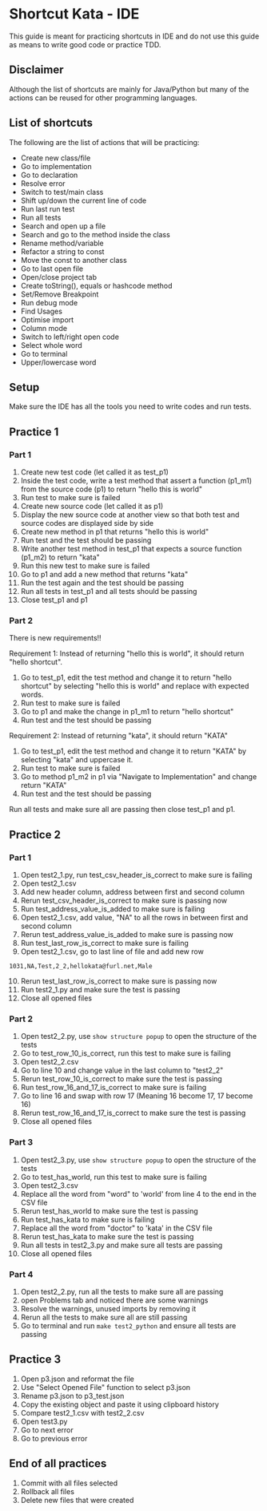 # Shortcut Kata - IDE

This guide is meant for practicing shortcuts in IDE and do not use this guide as means to write good code or practice TDD.

## Disclaimer

Although the list of shortcuts are mainly for Java/Python but many of the actions can be reused for other programming languages.

## List of shortcuts

The following are the list of actions that will be practicing:

* Create new class/file
* Go to implementation
* Go to declaration
* Resolve error
* Switch to test/main class
* Shift up/down the current line of code
* Run last run test
* Run all tests
* Search and open up a file
* Search and go to the method inside the class
* Rename method/variable
* Refactor a string to const
* Move the const to another class
* Go to last open file
* Open/close project tab
* Create toString(), equals or hashcode method
* Set/Remove Breakpoint
* Run debug mode
* Find Usages
* Optimise import
* Column mode
* Switch to left/right open code
* Select whole word
* Go to terminal
* Upper/lowercase word

## Setup

Make sure the IDE has all the tools you need to write codes and run tests.

## Practice 1

### Part 1

1. Create new test code (let called it as test_p1)
2. Inside the test code, write a test method that assert a function (p1_m1) from the source code (p1) to return "hello this is world"
3. Run test to make sure is failed
4. Create new source code (let called it as p1)
5. Display the new source code at another view so that both test and source codes are displayed side by side
6. Create new method in p1 that returns "hello this is world"
7. Run test and the test should be passing
8. Write another test method in test_p1 that expects a source function (p1_m2) to return "kata"
9. Run this new test to make sure is failed
10. Go to p1 and add a new method that returns "kata"
11. Run the test again and the test should be passing
12. Run all tests in test_p1 and all tests should be passing
13. Close test_p1 and p1

### Part 2

There is new requirements!! 

Requirement 1: Instead of returning "hello this is world", it should return "hello shortcut".

1. Go to test_p1, edit the test method and change it to return "hello shortcut" by selecting "hello this is world" and replace with expected words.
2. Run test to make sure is failed
3. Go to p1 and make the change in p1_m1 to return "hello shortcut"
4. Run test and the test should be passing

Requirement 2: Instead of returning "kata", it should return "KATA"

1. Go to test_p1, edit the test method and change it to return "KATA" by selecting "kata" and uppercase it.
2. Run test to make sure is failed
3. Go to method p1_m2 in p1 via "Navigate to Implementation" and change return "KATA"
4. Run test and the test should be passing

Run all tests and make sure all are passing then close test_p1 and p1.

## Practice 2

### Part 1

1. Open test2_1.py, run test_csv_header_is_correct to make sure is failing
2. Open test2_1.csv
3. Add new header column, address between first and second column
4. Rerun test_csv_header_is_correct to make sure is passing now 
5. Run test_address_value_is_added to make sure is failing
6. Open test2_1.csv, add value, "NA" to all the rows in between first and second column
7. Rerun test_address_value_is_added to make sure is passing now
8. Run test_last_row_is_correct to make sure is failing
9. Open test2_1.csv, go to last line of file and add new row
```
1031,NA,Test,2_2,hellokata@furl.net,Male
```
10. Rerun test_last_row_is_correct to make sure is passing now
11. Run test2_1.py and make sure the test is passing
12. Close all opened files

### Part 2

1. Open test2_2.py, use `show structure popup` to open the structure of the tests
2. Go to test_row_10_is_correct, run this test to make sure is failing
3. Open test2_2.csv
4. Go to line 10 and change value in the last column to "test2_2"
5. Rerun test_row_10_is_correct to make sure the test is passing
6. Run test_row_16_and_17_is_correct to make sure is failing
7. Go to line 16 and swap with row 17 (Meaning 16 become 17, 17 become 16)
8. Rerun test_row_16_and_17_is_correct to make sure the test is passing
9. Close all opened files

### Part 3

1. Open test2_3.py, use `show structure popup` to open the structure of the tests
2. Go to test_has_world, run this test to make sure is failing
3. Open test2_3.csv
4. Replace all the word from "word" to 'world' from line 4 to the end in the CSV file
5. Rerun test_has_world to make sure the test is passing
6. Run test_has_kata to make sure is failing
7. Replace all the word from "doctor" to 'kata' in the CSV file
8. Rerun test_has_kata to make sure the test is passing
9. Run all tests in test2_3.py and make sure all tests are passing 
10. Close all opened files

### Part 4

1. Open test2_2.py, run all the tests to make sure all are passing
2. open Problems tab and noticed there are some warnings
3. Resolve the warnings, unused imports by removing it
4. Rerun all the tests to make sure all are still passing
5. Go to terminal and run `make test2_python` and ensure all tests are passing

## Practice 3

1. Open p3.json and reformat the file
2. Use "Select Opened File" function to select p3.json
3. Rename p3.json to p3_test.json
4. Copy the existing object and paste it using clipboard history
5. Compare test2_1.csv with test2_2.csv
6. Open test3.py
7. Go to next error
8. Go to previous error

## End of all practices

1. Commit with all files selected
2. Rollback all files
3. Delete new files that were created
